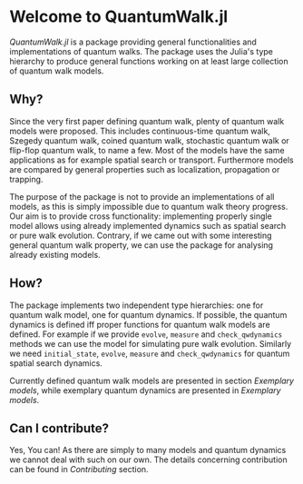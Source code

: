# Welcome to QuantumWalk.jl

*QuantumWalk.jl* is a package providing general functionalities and implementations of quantum walks. The package uses the Julia's type hierarchy to produce general functions working on at least large collection of quantum walk models.

## Why?

Since the very first paper defining quantum walk, plenty of quantum walk models were proposed. This includes continuous-time quantum walk, Szegedy quantum walk, coined quantum walk, stochastic quantum walk or flip-flop quantum walk, to name a few. Most of the models have the same applications as for example spatial search or transport. Furthermore models are compared by general properties such as localization, propagation or trapping.

The purpose of the package is not to provide an implementations of all models, as this is simply impossible due to quantum walk theory progress. Our aim is to provide cross functionality: implementing properly single model allows using already implemented dynamics such as spatial search or pure walk evolution. Contrary, if we came out with some interesting general quantum walk property, we can use the package for analysing already existing models.

## How?

The package implements two independent type hierarchies: one for quantum walk model, one for quantum dynamics. If possible, the quantum dynamics is defined iff proper functions for quantum walk models are defined. For example if we provide `evolve`, `measure` and `check_qwdynamics` methods we can use the model for simulating pure walk evolution. Similarly we need `initial_state`, `evolve`, `measure` and `check_qwdynamics` for quantum spatial search dynamics.

Currently defined quantum walk models are presented in section *Exemplary models*, while exemplary quantum dynamics are presented in *Exemplary models*.

## Can I contribute?

Yes, You can! As there are simply to many models and quantum dynamics we cannot deal with such on our own. The details concerning contribution can be found in *Contributing* section.
